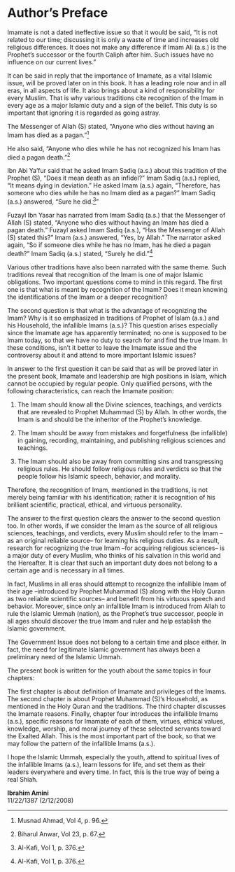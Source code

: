 Author’s Preface
================

Imamate is not a dated ineffective issue so that it would be said, “It
is not related to our time; discussing it is only a waste of time and
increases old religious differences. It does not make any difference if
Imam Ali (a.s.) is the Prophet’s successor or the fourth Caliph after
him. Such issues have no influence on our current lives.”

It can be said in reply that the importance of Imamate, as a vital
Islamic issue, will be proved later on in this book. It has a leading
role now and in all eras, in all aspects of life. It also brings about a
kind of responsibility for every Muslim. That is why various traditions
cite recognition of the Imam in every age as a major Islamic duty and a
sign of the belief. This duty is so important that ignoring it is
regarded as going astray.

The Messenger of Allah (S) stated, “Anyone who dies without having an
Imam has died as a pagan.”[^1]

He also said, “Anyone who dies while he has not recognized his Imam has
died a pagan death.”[^2]

Ibn Abi Ya’fur said that he asked Imam Sadiq (a.s.) about this tradition
of the Prophet (S), “Does it mean death as an infidel?” Imam Sadiq
(a.s.) replied, “It means dying in deviation.” He asked Imam (a.s.)
again, “Therefore, has someone who dies while he has no Imam died as a
pagan?” Imam Sadiq (a.s.) answered, “Sure he did.[^3]”

Fuzayl Ibn Yasar has narrated from Imam Sadiq (a.s.) that the Messenger
of Allah (S) stated, “Anyone who dies without having an Imam has died a
pagan death.” Fuzayl asked Imam Sadiq (a.s.), “Has the Messenger of
Allah (S) stated this?” Imam (a.s.) answered, “Yes, by Allah.” The
narrator asked again, “So if someone dies while he has no Imam, has he
died a pagan death?” Imam Sadiq (a.s.) stated, “Surely he did.”[^4]

Various other traditions have also been narrated with the same theme.
Such traditions reveal that recognition of the Imam is one of major
Islamic obligations. Two important questions come to mind in this
regard. The first one is that what is meant by recognition of the Imam?
Does it mean knowing the identifications of the Imam or a deeper
recognition?

The second question is that what is the advantage of recognizing the
Imam? Why is it so emphasized in traditions of Prophet of Islam (a.s.)
and his Household, the infallible Imams (a.s.)? This question arises
especially since the Imamate age has apparently terminated; no one is
supposed to be Imam today, so that we have no duty to search for and
find the true Imam. In these conditions, isn’t it better to leave the
Imamate issue and the controversy about it and attend to more important
Islamic issues?

In answer to the first question it can be said that as will be proved
later in the present book, Imamate and leadership are high positions in
Islam, which cannot be occupied by regular people. Only qualified
persons, with the following characteristics, can reach the Imamate
position:

1. The Imam should know all the Divine sciences, teachings, and verdicts
that are revealed to Prophet Muhammad (S) by Allah. In other words, the
Imam is and should be the inheritor of the Prophet’s knowledge.

2. The Imam should be away from mistakes and forgetfulness (be
infallible) in gaining, recording, maintaining, and publishing religious
sciences and teachings.

3. The Imam should also be away from committing sins and transgressing
religious rules. He should follow religious rules and verdicts so that
the people follow his Islamic speech, behavior, and morality.

Therefore, the recognition of Imam, mentioned in the traditions, is not
merely being familiar with his identification; rather it is recognition
of his brilliant scientific, practical, ethical, and virtuous
personality.

The answer to the first question clears the answer to the second
question too. In other words, if we consider the Imam as the source of
all religious sciences, teachings, and verdicts, every Muslim should
refer to the Imam –as an original reliable source– for learning his
religious duties. As a result, research for recognizing the true Imam
–for acquiring religious sciences– is a major duty of every Muslim, who
thinks of his salvation in this world and the Hereafter. It is clear
that such an important duty does not belong to a certain age and is
necessary in all times.

In fact, Muslims in all eras should attempt to recognize the infallible
Imam of their age –introduced by Prophet Muhammad (S) along with the
Holy Quran as two reliable scientific sources– and benefit from his
virtuous speech and behavior. Moreover, since only an infallible Imam is
introduced from Allah to rule the Islamic Ummah (nation), as the
Prophet’s true successor, people in all ages should discover the true
Imam and ruler and help establish the Islamic government.

The Government Issue does not belong to a certain time and place either.
In fact, the need for legitimate Islamic government has always been a
preliminary need of the Islamic Ummah.

The present book is written for the youth about the same topics in four
chapters:

The first chapter is about definition of Imamate and privileges of the
Imams. The second chapter is about Prophet Muhammad (S)’s Household, as
mentioned in the Holy Quran and the traditions. The third chapter
discusses the Imamate reasons. Finally, chapter four introduces the
infallible Imams (a.s.), specific reasons for Imamate of each of them,
virtues, ethical values, knowledge, worship, and moral journey of these
selected servants toward the Exalted Allah. This is the most important
part of the book, so that we may follow the pattern of the infallible
Imams (a.s.).

I hope the Islamic Ummah, especially the youth, attend to spiritual
lives of the infallible Imams (a.s.), learn lessons for life, and set
them as their leaders everywhere and every time. In fact, this is the
true way of being a real Shiah.

**Ibrahim Amini**  
 11/22/1387 (2/12/2008)

[^1]: Musnad Ahmad, Vol 4, p. 96.

[^2]: Biharul Anwar, Vol 23, p. 67.

[^3]: Al-Kafi, Vol 1, p. 376.

[^4]: Al-Kafi, Vol 1, p. 376.


